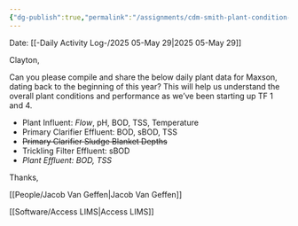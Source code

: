 ```yaml
---
{"dg-publish":true,"permalink":"/assignments/cdm-smith-plant-condition-request-may-2025/","noteIcon":"","created":"2025-05-29T11:01:16.096-05:00"}
---
```


Date: [[-Daily Activity Log-/2025 05-May 29\|2025 05-May 29]]


Clayton,

Can you please compile and share the below daily plant data for Maxson, dating back to the beginning of this year? This will help us understand the overall plant conditions and performance as we’ve been starting up TF 1 and 4.

- Plant Influent: *Flow*, pH, BOD, TSS, Temperature
- Primary Clarifier Effluent: BOD, sBOD, TSS
- ~~Primary Clarifier Sludge Blanket Depths~~
- Trickling Filter Effluent: sBOD
- *Plant Effluent: BOD, TSS*

Thanks,

[[People/Jacob Van Geffen\|Jacob Van Geffen]]

[[Software/Access LIMS\|Access LIMS]]